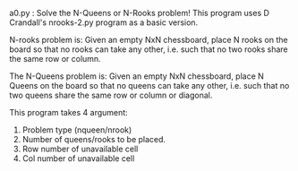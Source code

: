 a0.py : Solve the N-Queens or N-Rooks problem!
This program uses D Crandall's nrooks-2.py program as a basic version.

N-rooks problem is: Given an empty NxN chessboard, place N rooks on the board so that no rooks can take any other, i.e. such that no two rooks share the same row or column.

The N-Queens problem is: Given an empty NxN chessboard, place N Queens on the board so that no queens can take any other, i.e. such that no two queens share the same row or column or diagonal.

This program takes 4 argument: 
1. Problem type (nqueen/nrook) 
2. Number of queens/rooks to be placed. 
3. Row number of unavailable cell 
4. Col number of unavailable cell 
